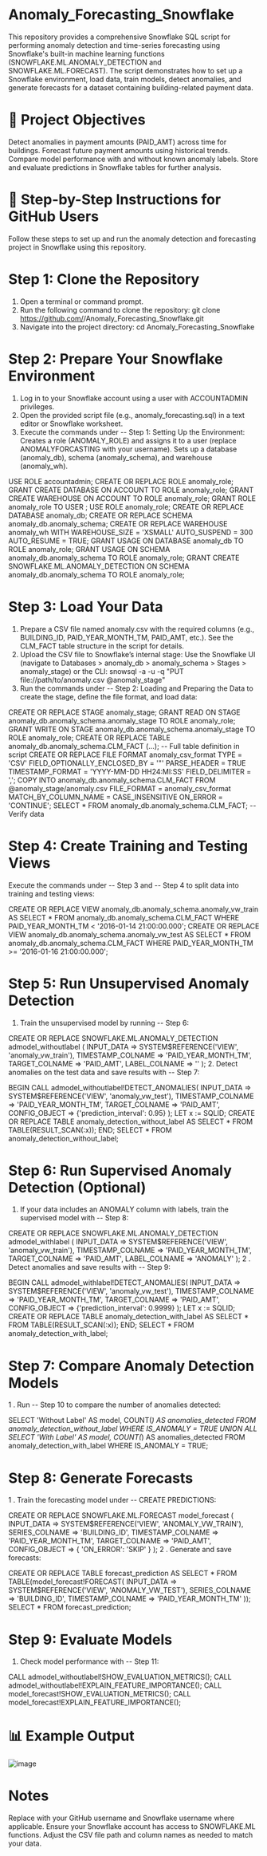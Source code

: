 # Anomaly_Forecasting_Snowflake
This repository provides a comprehensive Snowflake SQL script for performing anomaly detection and time-series forecasting using Snowflake's built-in machine learning functions (SNOWFLAKE.ML.ANOMALY_DETECTION and SNOWFLAKE.ML.FORECAST). The script demonstrates how to set up a Snowflake environment, load data, train models, detect anomalies, and generate forecasts for a dataset containing building-related payment data.

# 📌 Project Objectives
Detect anomalies in payment amounts (PAID_AMT) across time for buildings.
Forecast future payment amounts using historical trends.
Compare model performance with and without known anomaly labels.
Store and evaluate predictions in Snowflake tables for further analysis.

# 🧱 Step-by-Step Instructions for GitHub Users
Follow these steps to set up and run the anomaly detection and forecasting project in Snowflake using this repository.

# Step 1: Clone the Repository
1. Open a terminal or command prompt.
2. Run the following command to clone the repository:
git clone https://github.com/<your-username>/Anomaly_Forecasting_Snowflake.git
3. Navigate into the project directory:
cd Anomaly_Forecasting_Snowflake

# Step 2: Prepare Your Snowflake Environment
1. Log in to your Snowflake account using a user with ACCOUNTADMIN privileges.
2. Open the provided script file (e.g., anomaly_forecasting.sql) in a text editor or Snowflake worksheet.
3. Execute the commands under -- Step 1: Setting Up the Environment:
Creates a role (ANOMALY_ROLE) and assigns it to a user (replace ANOMALYFORCASTING with your username).
Sets up a database (anomaly_db), schema (anomaly_schema), and warehouse (anomaly_wh).

USE ROLE accountadmin;
CREATE OR REPLACE ROLE anomaly_role;
GRANT CREATE DATABASE ON ACCOUNT TO ROLE anomaly_role;
GRANT CREATE WAREHOUSE ON ACCOUNT TO ROLE anomaly_role;
GRANT ROLE anomaly_role TO USER <your-username>;
USE ROLE anomaly_role;
CREATE OR REPLACE DATABASE anomaly_db;
CREATE OR REPLACE SCHEMA anomaly_db.anomaly_schema;
CREATE OR REPLACE WAREHOUSE anomaly_wh WITH WAREHOUSE_SIZE = 'XSMALL' AUTO_SUSPEND = 300 AUTO_RESUME = TRUE;
GRANT USAGE ON DATABASE anomaly_db TO ROLE anomaly_role;
GRANT USAGE ON SCHEMA anomaly_db.anomaly_schema TO ROLE anomaly_role;
GRANT CREATE SNOWFLAKE.ML.ANOMALY_DETECTION ON SCHEMA anomaly_db.anomaly_schema TO ROLE anomaly_role;

# Step 3: Load Your Data
1. Prepare a CSV file named anomaly.csv with the required columns (e.g., BUILDING_ID, PAID_YEAR_MONTH_TM, PAID_AMT, etc.). See the CLM_FACT table structure in the script for details.
2. Upload the CSV file to Snowflake’s internal stage:
Use the Snowflake UI (navigate to Databases > anomaly_db > anomaly_schema > Stages > anomaly_stage) or the CLI:
snowsql -a <your-account> -u <your-username> -q "PUT file://path/to/anomaly.csv @anomaly_stage"
3. Run the commands under -- Step 2: Loading and Preparing the Data to create the stage, define the file format, and load data:

CREATE OR REPLACE STAGE anomaly_stage;
GRANT READ ON STAGE anomaly_db.anomaly_schema.anomaly_stage TO ROLE anomaly_role;
GRANT WRITE ON STAGE anomaly_db.anomaly_schema.anomaly_stage TO ROLE anomaly_role;
CREATE OR REPLACE TABLE anomaly_db.anomaly_schema.CLM_FACT (...); -- Full table definition in script
CREATE OR REPLACE FILE FORMAT anomaly_csv_format TYPE = 'CSV' FIELD_OPTIONALLY_ENCLOSED_BY = '"' PARSE_HEADER = TRUE TIMESTAMP_FORMAT = 'YYYY-MM-DD HH24:MI:SS' FIELD_DELIMITER = ',';
COPY INTO anomaly_db.anomaly_schema.CLM_FACT FROM @anomaly_stage/anomaly.csv FILE_FORMAT = anomaly_csv_format MATCH_BY_COLUMN_NAME = CASE_INSENSITIVE ON_ERROR = 'CONTINUE';
SELECT * FROM anomaly_db.anomaly_schema.CLM_FACT; -- Verify data

# Step 4: Create Training and Testing Views
Execute the commands under -- Step 3 and -- Step 4 to split data into training and testing views:

CREATE OR REPLACE VIEW anomaly_db.anomaly_schema.anomaly_vw_train AS
SELECT * FROM anomaly_db.anomaly_schema.CLM_FACT WHERE PAID_YEAR_MONTH_TM < '2016-01-14 21:00:00.000';
CREATE OR REPLACE VIEW anomaly_db.anomaly_schema.anomaly_vw_test AS
SELECT * FROM anomaly_db.anomaly_schema.CLM_FACT WHERE PAID_YEAR_MONTH_TM >= '2016-01-16 21:00:00.000';

# Step 5: Run Unsupervised Anomaly Detection
1. Train the unsupervised model by running -- Step 6:

CREATE OR REPLACE SNOWFLAKE.ML.ANOMALY_DETECTION admodel_withoutlabel (
    INPUT_DATA => SYSTEM$REFERENCE('VIEW', 'anomaly_vw_train'),
    TIMESTAMP_COLNAME => 'PAID_YEAR_MONTH_TM',
    TARGET_COLNAME => 'PAID_AMT',
    LABEL_COLNAME => ''
);
2. Detect anomalies on the test data and save results with -- Step 7:

BEGIN
    CALL admodel_withoutlabel!DETECT_ANOMALIES(
        INPUT_DATA => SYSTEM$REFERENCE('VIEW', 'anomaly_vw_test'),
        TIMESTAMP_COLNAME => 'PAID_YEAR_MONTH_TM',
        TARGET_COLNAME => 'PAID_AMT',
        CONFIG_OBJECT => {'prediction_interval': 0.95}
    );
    LET x := SQLID;
    CREATE OR REPLACE TABLE anomaly_detection_without_label AS SELECT * FROM TABLE(RESULT_SCAN(:x));
END;
SELECT * FROM anomaly_detection_without_label;

# Step 6: Run Supervised Anomaly Detection (Optional)
1. If your data includes an ANOMALY column with labels, train the supervised model with -- Step 8:

CREATE OR REPLACE SNOWFLAKE.ML.ANOMALY_DETECTION admodel_withlabel (
    INPUT_DATA => SYSTEM$REFERENCE('VIEW', 'anomaly_vw_train'),
    TIMESTAMP_COLNAME => 'PAID_YEAR_MONTH_TM',
    TARGET_COLNAME => 'PAID_AMT',
    LABEL_COLNAME => 'ANOMALY'
);
2 . Detect anomalies and save results with -- Step 9:

BEGIN
    CALL admodel_withlabel!DETECT_ANOMALIES(
        INPUT_DATA => SYSTEM$REFERENCE('VIEW', 'anomaly_vw_test'),
        TIMESTAMP_COLNAME => 'PAID_YEAR_MONTH_TM',
        TARGET_COLNAME => 'PAID_AMT',
        CONFIG_OBJECT => {'prediction_interval': 0.9999}
    );
    LET x := SQLID;
    CREATE OR REPLACE TABLE anomaly_detection_with_label AS SELECT * FROM TABLE(RESULT_SCAN(:x));
END;
SELECT * FROM anomaly_detection_with_label;

# Step 7: Compare Anomaly Detection Models
1 . Run -- Step 10 to compare the number of anomalies detected:

SELECT 'Without Label' AS model, COUNT(*) AS anomalies_detected
FROM anomaly_detection_without_label WHERE IS_ANOMALY = TRUE
UNION ALL
SELECT 'With Label' AS model, COUNT(*) AS anomalies_detected
FROM anomaly_detection_with_label WHERE IS_ANOMALY = TRUE;

# Step 8: Generate Forecasts
1 . Train the forecasting model under -- CREATE PREDICTIONS:

CREATE OR REPLACE SNOWFLAKE.ML.FORECAST model_forecast (
    INPUT_DATA => SYSTEM$REFERENCE('VIEW', 'ANOMALY_VW_TRAIN'),
    SERIES_COLNAME => 'BUILDING_ID',
    TIMESTAMP_COLNAME => 'PAID_YEAR_MONTH_TM',
    TARGET_COLNAME => 'PAID_AMT',
    CONFIG_OBJECT => { 'ON_ERROR': 'SKIP' }
);
2 . Generate and save forecasts:

CREATE OR REPLACE TABLE forecast_prediction AS
SELECT * FROM TABLE(model_forecast!FORECAST(
    INPUT_DATA => SYSTEM$REFERENCE('VIEW', 'ANOMALY_VW_TEST'),
    SERIES_COLNAME => 'BUILDING_ID',
    TIMESTAMP_COLNAME => 'PAID_YEAR_MONTH_TM'
));
SELECT * FROM forecast_prediction;

# Step 9: Evaluate Models
1. Check model performance with -- Step 11:

CALL admodel_withoutlabel!SHOW_EVALUATION_METRICS();
CALL admodel_withoutlabel!EXPLAIN_FEATURE_IMPORTANCE();
CALL model_forecast!SHOW_EVALUATION_METRICS();
CALL model_forecast!EXPLAIN_FEATURE_IMPORTANCE();

# 📊 Example Output
![image](https://github.com/user-attachments/assets/4030f509-450f-447d-84f3-33f3653bd452)

# Notes
Replace <your-username> with your GitHub username and Snowflake username where applicable.
Ensure your Snowflake account has access to SNOWFLAKE.ML functions.
Adjust the CSV file path and column names as needed to match your data.
